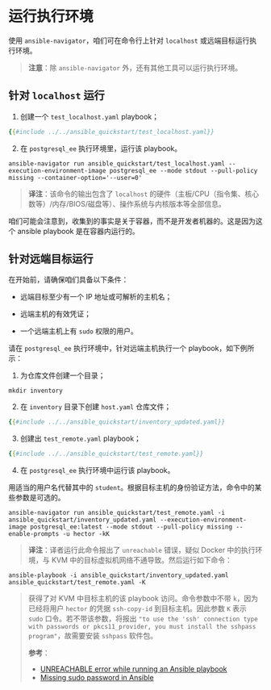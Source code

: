 # 运行执行环境

使用 `ansible-navigator`，咱们可在命令行上针对 `localhost` 或远端目标运行执行环境。

> **注意**：除 `ansible-navigator` 外，还有其他工具可以运行执行环境。


## 针对 `localhost` 运行

1. 创建一个 `test_localhost.yaml` playbook；


```yaml
{{#include ../../ansible_quickstart/test_localhost.yaml}}
```

2. 在 `postgresql_ee` 执行环境里，运行该 playbook。

```console
ansible-navigator run ansible_quickstart/test_localhost.yaml --execution-environment-image postgresql_ee --mode stdout --pull-policy missing --container-option='--user=0'
```

> **译注**：该命令的输出包含了 `localhost` 的硬件（主板/CPU（指令集、核心数等）/内存/BIOS/磁盘等）、操作系统与内核版本等全部信息。

咱们可能会注意到，收集到的事实是关于容器，而不是开发者机器的。这是因为这个 ansible playbook 是在容器内运行的。

## 针对远端目标运行

在开始前，请确保咱们具备以下条件：

- 远端目标至少有一个 IP 地址或可解析的主机名；

- 远端主机的有效凭证；

- 一个远端主机上有 `sudo` 权限的用户。


请在 `postgresql_ee` 执行环境中，针对远端主机执行一个 playbook，如下例所示：

1. 为仓库文件创建一个目录；

```console
mkdir inventory
```

2. 在 `inventory` 目录下创建 `host.yaml` 仓库文件；

```yaml
{{#include ../../ansible_quickstart/inventory_updated.yaml}}
```

3. 创建出 `test_remote.yaml` playbook；

```yaml
{{#include ../../ansible_quickstart/test_remote.yaml}}
```

4. 在 `postgresql_ee` 执行环境中运行该 playbook。

用适当的用户名代替其中的 `student`。根据目标主机的身份验证方法，命令中的某些参数是可选的。

```console
ansible-navigator run ansible_quickstart/test_remote.yaml -i ansible_quickstart/inventory_updated.yaml --execution-environment-image postgresql_ee:latest --mode stdout --pull-policy missing --enable-prompts -u hector -kK
```

> **译注**：译者运行此命令报出了 `unreachable` 错误，疑似 Docker 中的执行环境，与 KVM 中的目标虚拟机网络不通导致。然后运行如下命令：

```console
ansible-playbook -i ansible_quickstart/inventory_updated.yaml ansible_quickstart/test_remote.yaml -K
```

> 获得了对 KVM 中目标主机的该 playbook 访问。命令参数中不带 `k`，因为已经将用户 `hector` 的凭据 `ssh-copy-id` 到目标主机。因此参数 `K` 表示 `sudo` 口令。若不带该参数，将报出 `"to use the 'ssh' connection type with passwords or pkcs11_provider, you must install the sshpass program"`，故需要安装 `sshpass` 软件包。
>
> **参考**：
> - [UNREACHABLE error while running an Ansible playbook](https://stackoverflow.com/a/50883091)
> - [Missing sudo password in Ansible](https://stackoverflow.com/a/51864689)
